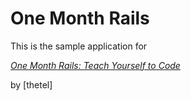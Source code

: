 # One Month Rails

This is the sample application for

[*One Month Rails: Teach Yourself to Code*](http://onemonthrails.com)

by [thetel]